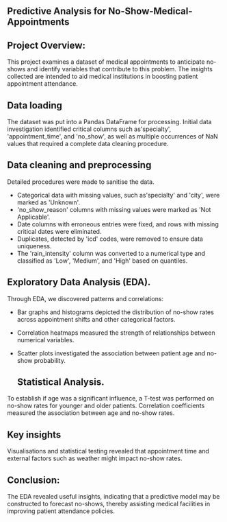 ## Predictive Analysis for No-Show-Medical-Appointments

## Project Overview:
This project examines a dataset of medical appointments to anticipate no-shows and identify variables that contribute to this problem. The insights collected are intended to aid medical institutions in boosting patient appointment attendance.

## Data loading
The dataset was put into a Pandas DataFrame for processing. Initial data investigation identified critical columns such as'specialty', 'appointment_time', and 'no_show', as well as multiple occurrences of NaN values that required a complete data cleaning procedure.

## Data cleaning and preprocessing
Detailed procedures were made to sanitise the data.
- Categorical data with missing values, such as'specialty' and 'city', were marked as 'Unknown'.
- 'no_show_reason' columns with missing values were marked as 'Not Applicable'.
- Date columns with erroneous entries were fixed, and rows with missing critical dates were eliminated.
- Duplicates, detected by 'icd' codes, were removed to ensure data uniqueness.
- The 'rain_intensity' column was converted to a numerical type and classified as 'Low', 'Medium', and 'High' based on quantiles.

## Exploratory Data Analysis (EDA).
Through EDA, we discovered patterns and correlations:
- Bar graphs and histograms depicted the distribution of no-show rates across appointment shifts and other categorical factors.
- Correlation heatmaps measured the strength of relationships between numerical variables.
- Scatter plots investigated the association between patient age and no-show probability.

  ## Statistical Analysis.
To establish if age was a significant influence, a T-test was performed on no-show rates for younger and older patients. Correlation coefficients measured the association between age and no-show rates.

## Key insights
Visualisations and statistical testing revealed that appointment time and external factors such as weather might impact no-show rates.

## Conclusion:
The EDA revealed useful insights, indicating that a predictive model may be constructed to forecast no-shows, thereby assisting medical facilities in improving patient attendance policies.
